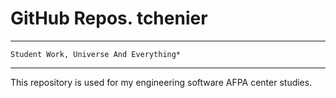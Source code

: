 # GitHub Repos. tchenier
**************************************
<code>Student Work, Universe And Everything*</code>
**************************************
This repository is used for my
engineering software AFPA center
studies. 
